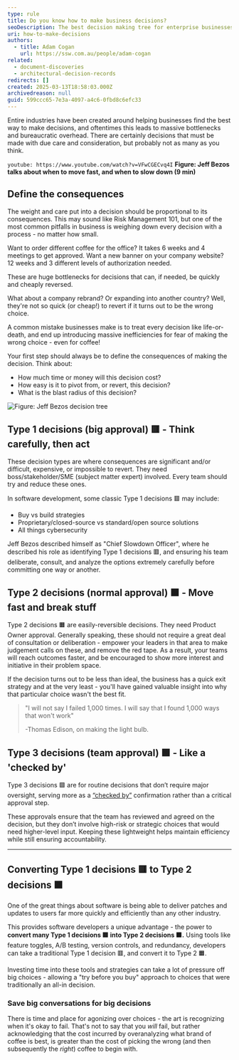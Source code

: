 ```yaml
---
type: rule
title: Do you know how to make business decisions?
seoDescription: The best decision making tree for enterprise businesses
uri: how-to-make-decisions
authors:
  - title: Adam Cogan
    url: https://ssw.com.au/people/adam-cogan
related:
  - document-discoveries
  - architectural-decision-records
redirects: []
created: 2025-03-13T18:58:03.000Z
archivedreason: null
guid: 599ccc65-7e3a-4097-a4c6-0fbd8c6efc33
---
```

Entire industries have been created around helping businesses find the best way to make decisions, and oftentimes this leads to massive bottlenecks and bureaucratic overhead. There are certainly decisions that must be made with due care and consideration, but probably not as many as you think.

<!--endintro-->

`youtube: https://www.youtube.com/watch?v=VFwCGECvq4I`
**Figure: Jeff Bezos talks about when to move fast, and when to slow down (9 min)**

## Define the consequences

The weight and care put into a decision should be proportional to its consequences. This may sound like Risk Management 101, but one of the most common pitfalls in business is weighing down every decision with a process - no matter how small.

Want to order different coffee for the office? It takes 6 weeks and 4 meetings to get approved. Want a new banner on your company website? 12 weeks and 3 different levels of authorization needed.

These are huge bottlenecks for decisions that can, if needed, be quickly and cheaply reversed.

What about a company rebrand? Or expanding into another country? Well, they're not so quick (or cheap!) to revert if it turns out to be the wrong choice.

A common mistake businesses make is to treat every decision like life-or-death, and end up introducing massive inefficiencies for fear of making the wrong choice - even for coffee!

Your first step should always be to define the consequences of making the decision. Think about:

* How much time or money will this decision cost?
* How easy is it to pivot from, or revert, this decision?
* What is the blast radius of this decision?

![Figure: Jeff Bezos decision tree](bezos-decision-tree.webp)

## **Type 1** decisions (big approval) 🟥 - Think carefully, then act

These decision types are where consequences are significant and/or difficult, expensive, or impossible to revert. They need boss/stakeholder/SME (subject matter expert) involved. Every team should try and reduce these ones.

In software development, some classic Type 1 decisions 🟥 may include:

* Buy vs build strategies
* Proprietary/closed-source vs standard/open source solutions
* All things cybersecurity

Jeff Bezos described himself as "Chief Slowdown Officer", where he described his role as identifying Type 1 decisions 🟥, and ensuring his team deliberate, consult, and analyze the options extremely carefully before committing one way or another.

## **Type 2** decisions (normal approval) 🟧 - Move fast and break stuff

Type 2 decisions 🟧 are easily-reversible decisions. They need Product Owner approval. Generally speaking, these should not require a great deal of consultation or deliberation - empower your leaders in that area to make judgement calls on these, and remove the red tape. As a result, your teams will reach outcomes faster, and be encouraged to show more interest and initiative in their problem space.

If the decision turns out to be less than ideal, the business has a quick exit strategy and at the very least - you'll have gained valuable insight into why that particular choice wasn't the best fit.

> "I will not say I failed 1,000 times. I will say that I found 1,000 ways that won't work"
>
> \-Thomas Edison, on making the light bulb.

## **Type 3** decisions (team approval) 🟩 - Like a 'checked by'

Type 3 decisions 🟩 are for routine decisions that don’t require major oversight, serving more as a [“checked by”](/checked-by-xxx) confirmation rather than a critical approval step.

These approvals ensure that the team has reviewed and agreed on the decision, but they don’t involve high-risk or strategic choices that would need higher-level input. Keeping these lightweight helps maintain efficiency while still ensuring accountability.

---

## Converting Type 1 decisions 🟥 to Type 2 decisions 🟧

One of the great things about software is being able to deliver patches and updates to users far more quickly and efficiently than any other industry.

This provides software developers a unique advantage - the power to **convert many Type 1 decisions 🟥 into Type 2 decisions 🟧.** Using tools like feature toggles, A/B testing, version controls, and redundancy, developers can take a traditional Type 1 decision 🟥, and convert it to Type 2 🟧.

Investing time into these tools and strategies can take a lot of pressure off big choices - allowing a "try before you buy" approach to choices that were traditionally an all-in decision.

### Save big conversations for big decisions

There is time and place for agonizing over choices - the art is recognizing when it's okay to fail. That's not to say that you *will* fail, but rather acknowledging that the cost incurred by overanalyzing what brand of coffee is best, is greater than the cost of picking the wrong (and then subsequently the *right*) coffee to begin with.
